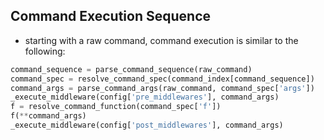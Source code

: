 
## Command Execution Sequence
- starting with a raw command, command execution is similar to the following:
```python
command_sequence = parse_command_sequence(raw_command)
command_spec = resolve_command_spec(command_index[command_sequence])
command_args = parse_command_args(raw_command, command_spec['args'])
_execute_middleware(config['pre_middlewares'], command_args)
f = resolve_command_function(command_spec['f'])
f(**command_args)
_execute_middleware(config['post_middlewares'], command_args)
```

